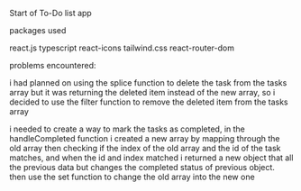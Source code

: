 Start of To-Do list app

packages used

react.js
typescript
react-icons
tailwind.css
react-router-dom

problems encountered:

i had planned on using the splice function to delete the task from the tasks array but it was returning the deleted item instead of the new array, so i decided to use the filter function to remove the deleted item from the tasks array

i needed to create a way to mark the tasks as completed, in the handleCompleted function i created a new array by mapping through the old array then checking if the index of the old array and the id of the task matches, and when the id and index matched i returned a new object that all the previous data but changes the completed status of previous object. then use the set function to change the old array into the new one
